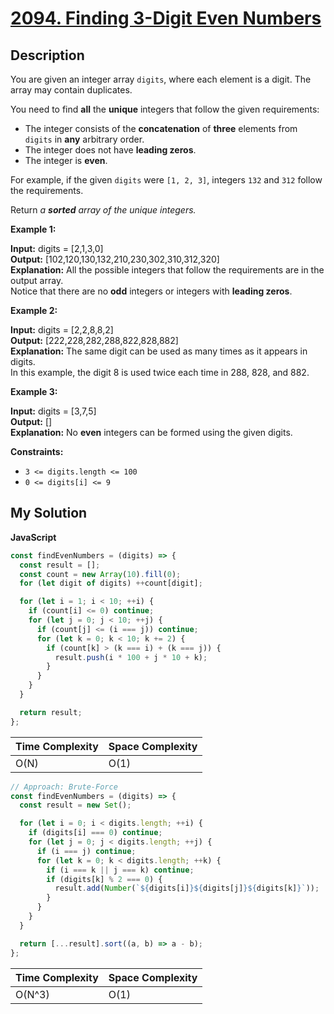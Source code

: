 # [2094. Finding 3-Digit Even Numbers](https://leetcode.com/problems/finding-3-digit-even-numbers)

## Description

You are given an integer array `digits`, where each element is a digit. The array may contain duplicates.

You need to find **all** the **unique** integers that follow the given requirements:

- The integer consists of the **concatenation** of **three** elements from `digits` in **any** arbitrary order.
- The integer does not have **leading zeros**.
- The integer is **even**.

For example, if the given `digits` were `[1, 2, 3]`, integers `132` and `312` follow the requirements.

Return _a **sorted** array of the unique integers._

**Example 1:**

**Input:** digits = \[2,1,3,0\]  
**Output:** \[102,120,130,132,210,230,302,310,312,320\]  
**Explanation:** All the possible integers that follow the requirements are in the output array.  
Notice that there are no **odd** integers or integers with **leading zeros**.

**Example 2:**

**Input:** digits = \[2,2,8,8,2\]  
**Output:** \[222,228,282,288,822,828,882\]  
**Explanation:** The same digit can be used as many times as it appears in digits.  
In this example, the digit 8 is used twice each time in 288, 828, and 882.

**Example 3:**

**Input:** digits = \[3,7,5\]  
**Output:** \[\]  
**Explanation:** No **even** integers can be formed using the given digits.

**Constraints:**

- `3 <= digits.length <= 100`
- `0 <= digits[i] <= 9`

## My Solution

**JavaScript**

```js
const findEvenNumbers = (digits) => {
  const result = [];
  const count = new Array(10).fill(0);
  for (let digit of digits) ++count[digit];

  for (let i = 1; i < 10; ++i) {
    if (count[i] <= 0) continue;
    for (let j = 0; j < 10; ++j) {
      if (count[j] <= (i === j)) continue;
      for (let k = 0; k < 10; k += 2) {
        if (count[k] > (k === i) + (k === j)) {
          result.push(i * 100 + j * 10 + k);
        }
      }
    }
  }

  return result;
};
```

| Time Complexity | Space Complexity |
| --------------- | ---------------- |
| O(N)            | O(1)             |

```js
// Approach: Brute-Force
const findEvenNumbers = (digits) => {
  const result = new Set();

  for (let i = 0; i < digits.length; ++i) {
    if (digits[i] === 0) continue;
    for (let j = 0; j < digits.length; ++j) {
      if (i === j) continue;
      for (let k = 0; k < digits.length; ++k) {
        if (i === k || j === k) continue;
        if (digits[k] % 2 === 0) {
          result.add(Number(`${digits[i]}${digits[j]}${digits[k]}`));
        }
      }
    }
  }

  return [...result].sort((a, b) => a - b);
};
```

| Time Complexity | Space Complexity |
| --------------- | ---------------- |
| O(N^3)          | O(1)             |
